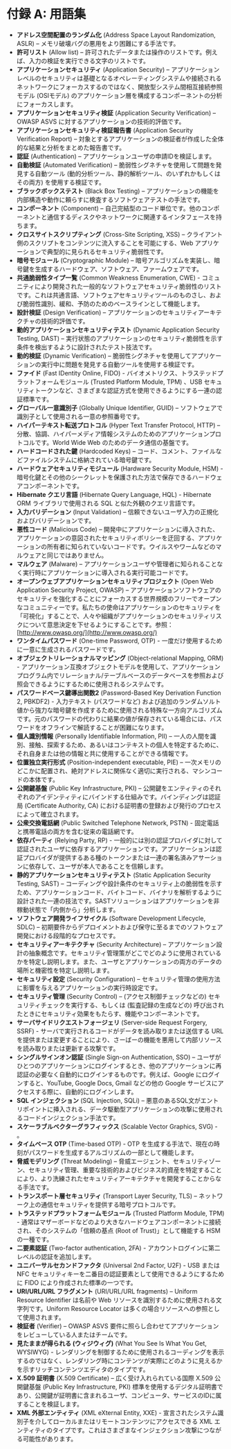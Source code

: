 # 付録 A: 用語集

- **アドレス空間配置のランダム化** (Address Space Layout Randomization, ASLR) – メモリ破壊バグの悪用をより困難にする手法です。
- **許可リスト** (Allow list) – 許可されたデータまたは操作のリストです。例えば、入力の検証を実行できる文字のリストです。
- **アプリケーションセキュリティ** (Application Security) – アプリケーションレベルのセキュリティは基礎となるオペレーティングシステムや接続されるネットワークにフォーカスするのではなく、開放型システム間相互接続参照モデル (OSIモデル) のアプリケーション層を構成するコンポーネントの分析にフォーカスします。
- **アプリケーションセキュリティ検証** (Application Security Verification) – OWASP ASVS に対するアプリケーションの技術的評価です。
- **アプリケーションセキュリティ検証報告書** (Application Security Verification Report) – 対象とするアプリケーションの検証者が作成した全体的な結果と分析をまとめた報告書です。
- **認証** (Authentication) – アプリケーションユーザの申請IDを検証します。
- **自動検証** (Automated Verification) – 脆弱性シグネチャを使用して問題を発見する自動ツール (動的分析ツール、静的解析ツール、のいずれかもしくはその両方) を使用する検証です。
- **ブラックボックステスト** (Black Box Testing) – アプリケーションの機能を内部構造や動作に頼らすに検査するソフトウェアテストの手法です。
- **コンポーネント** (Component) – 自己完結型のコード単位です。他のコンポーネントと通信するディスクやネットワークに関連するインタフェースを持ちます。
- **クロスサイトスクリプティング** (Cross-Site Scripting, XSS) – クライアント側のスクリプトをコンテンツに流入することを可能にする、Web アプリケーションで典型的に見られるセキュリティ脆弱性です。
- **暗号モジュール** (Cryptographic Module) – 暗号アルゴリズムを実装し、暗号鍵を生成するハードウェア、ソフトウェア、ファームウェアです。
- **共通脆弱性タイプ一覧** (Common Weakness Enumeration, CWE) - コミュニティにより開発された一般的なソフトウェアセキュリティ脆弱性のリストです。これは共通言語、ソフトウェアセキュリティツールのものさし、および脆弱性識別、緩和、予防のためのベースラインとして機能します。
- **設計検証** (Design Verification) – アプリケーションのセキュリティアーキテクチャの技術的評価です。
- **動的アプリケーションセキュリティテスト** (Dynamic Application Security Testing, DAST) – 実行状態のアプリケーションのセキュリティ脆弱性を示す条件を検出するように設計されたテスト技法です。
- **動的検証** (Dynamic Verification) – 脆弱性シグネチャを使用してアプリケーションの実行中に問題を発見する自動ツールを使用する検証です。
- **ファイド** (Fast IDentity Online, FIDO) - バイオメトリクス、トラステッドプラットフォームモジュール (Trusted Platform Module, TPM) 、USB セキュリティトークンなど、さまざまな認証方式を使用できるようにする一連の認証標準です。
- **グローバル一意識別子** (Globally Unique Identifier, GUID) – ソフトウェアで識別子として使用される一意の参照番号です。
- **ハイパーテキスト転送プロトコル** (Hyper Text Transfer Protocol, HTTP) – 分散、協調、ハイパーメディア情報システムのためのアプリケーションプロトコルです。World Wide Web のためのデータ通信の基盤です。
- **ハードコードされた鍵** (Hardcoded Keys) – コード、コメント、ファイルなどファイルシステムに格納されている暗号鍵です。
- **ハードウェアセキュリティモジュール** (Hardware Security Module, HSM) - 暗号化鍵とその他のシークレットを保護された方法で保存できるハードウェアコンポーネントです。
- **Hibernate クエリ言語** (Hibernate Query Language, HQL) - Hibernate ORM ライブラリで使用される SQL と似た外観のクエリ言語です。
- **入力バリデーション** (Input Validation) – 信頼できないユーザ入力の正規化およびバリデーションです。
- **悪性コード** (Malicious Code) – 開発中にアプリケーションに導入された、アプリケーションの意図されたセキュリティポリシーを迂回する、アプリケーションの所有者に知られていないコードです。ウイルスやワームなどのマルウェアと同じではありません。
- **マルウェア** (Malware) – アプリケーションユーザや管理者に知られることなく実行時にアプリケーションに導入される実行可能コードです。
- **オープンウェブアプリケーションセキュリティプロジェクト** (Open Web Application Security Project, OWASP) – アプリケーションソフトウェアのセキュリティを強化することにフォーカスする世界規模のフリーでオープンなコミュニティーです。私たちの使命はアプリケーションのセキュリティを「可視化」することで、人々や組織がアプリケーションのセキュリティリスクについて意思決定を下せるようにすることです。参照：[http://www.owasp.org/](http://www.owasp.org/)
- **ワンタイムパスワード** (One-time Password, OTP) - 一度だけ使用するために一意に生成されるパスワードです。
- **オブジェクトリレーショナルマッピング** (Object-relational Mapping, ORM) - アプリケーション互換オブジェクトモデルを使用して、アプリケーションプログラム内でリレーショナル/テーブルベースのデータベースを参照および照会できるようにするために使用されるシステムです。
- **パスワードベース鍵導出関数2** (Password-Based Key Derivation Function 2, PBKDF2) - 入力テキスト (パスワードなど) および追加のランダムソルト値から強力な暗号鍵を作成するために使用される特殊な一方向アルゴリズムです。元のパスワードの代わりに結果の値が保存されている場合には、パスワードをオフラインで解読することが困難になります。
- **個人識別情報** (Personally Identifiable Information, PII) – 一人の人間を識別、接触、探索するため、あるいはコンテキストの個人を特定するために、それ自身または他の情報と共に使用することができる情報です。
- **位置独立実行形式** (Position-independent executable, PIE) – 一次メモリのどこかに配置され、絶対アドレスに関係なく適切に実行される、マシンコードの本体です。
- **公開鍵基盤** (Public Key Infrastructure, PKI) – 公開鍵をエンティティのそれぞれのアイデンティティにバインドする仕組みです。バインディングは認証局 (Certificate Authority, CA) における証明書の登録および発行のプロセスによって確立されます。
- **公衆交換電話網** (Public Switched Telephone Network, PSTN) - 固定電話と携帯電話の両方を含む従来の電話網です。
- **依存パーティ** (Relying Party, RP) - 一般的には別の認証プロバイダに対して認証されたユーザに依存するアプリケーションです。アプリケーションは認証プロバイダが提供するある種のトークンまたは一連の署名済みアサーションに依存して、ユーザが本人であることを信頼します。
- **静的アプリケーションセキュリティテスト** (Static Application Security Testing, SAST) – コーディングや設計条件のセキュリティ上の脆弱性を示すため、アプリケーションコード、バイトコード、バイナリを解析するように設計された一連の技法です。SASTソリューションはアプリケーションを非稼動状態で「内側から」分析します。
- **ソフトウェア開発ライフサイクル** (Software Development Lifecycle, SDLC) – 初期要件からデプロイメントおよび保守に至るまでのソフトウェア開発における段階的なプロセスです。
- **セキュリティアーキテクチャ** (Security Architecture) – アプリケーション設計の抽象概念です。セキュリティ管理策がどこでどのように使用されているかを特定し説明します。また、ユーザとアプリケーションの両方のデータの場所と機密性を特定し説明します。
- **セキュリティ設定** (Security Configuration) – セキュリティ管理の使用方法に影響を与えるアプリケーションの実行時設定です。
- **セキュリティ管理** (Security Control) – (アクセス制御チェックなどの) セキュリティチェックを実行する、もしくは (監査記録の生成などの) 呼び出されたときにセキュリティ効果をもたらす、機能やコンポーネントです。
- **サーバサイドリクエストフォージェリ** (Server-side Request Forgery, SSRF) - サーバで実行されるコードがデータを読み取りまたは送信する URL を提供または変更することにより、さーばーの機能を悪用して内部リソースを読み取りまたは更新する攻撃です。
- **シングルサインオン認証** (Single Sign-on Authentication, SSO) – ユーザがひとつのアプリケーションにログインするとき、他のアプリケーションに再認証の必要なく自動的にログインするものです。例えば、Google にログインすると、YouTube, Google Docs, Gmail などの他の Google サービスにアクセスする際に、自動的にログインします。
- **SQL インジェクション** (SQL Injection, SQLi) – 悪意のあるSQL文がエントリポイントに挿入される、データ駆動型アプリケーションの攻撃に使用されるコードインジェクション手法です。
- **スケーラブルベクターグラフィックス** (Scalable Vector Graphics, SVG) - 。
- **タイムベース OTP** (Time-based OTP) - OTP を生成する手法で、現在の時刻がパスワードを生成するアルゴリズムの一部として機能します。
- **脅威モデリング** (Threat Modeling) – 脅威エージェント、セキュリティゾーン、セキュリティ管理、重要な技術的およびビジネス的資産を特定することにより、より洗練されたセキュリティアーキテクチャを開発することからなる手法です。
- **トランスポート層セキュリティ** (Transport Layer Security, TLS) – ネットワーク上の通信セキュリティを提供する暗号プロトコルです。
- **トラステッドプラットフォームモジュール** (Trusted Platform Module, TPM) - 通常はマザーボードなどのより大きなハードウェアコンポーネントに接続され、そのシステムの「信頼の基点 (Root of Trust)」として機能する HSM の一種です。
- **二要素認証** (Two-factor authentication, 2FA) - アカウントログインに第二レベルの認証を追加します。
- **ユニバーサルセカンドファクタ** (Universal 2nd Factor, U2F) - USB または NFC セキュリティキーを二番目の認証要素として使用できるようにするために FIDO により作成された標準の一つです。
- **URI/URL/URL フラグメント** (URI/URL/URL fragments) – Uniform Resource Identifier は名前や Web リソースを識別するために使用される文字列です。Uniform Resource Locator は多くの場合リソースへの参照として使用されます。
- **検証者** (Verifier) – OWASP ASVS 要件に照らし合わせてアプリケーションをレビューしている人またはチームです。
- **見たままが得られる (ウィジウィグ)** (What You See Is What You Get, WYSIWYG) - レンダリングを制御するために使用されるコーディングを表示するのではなく、レンダリング時にコンテンツが実際にどのように見えるかを示すリッチコンテンツエディタのタイプです。
- **X.509 証明書** (X.509 Certificate) – 広く受け入れられている国際 X.509 公開鍵基盤 (Public Key Infrastructure, PKI) 標準を使用するデジタル証明書であり、公開鍵が証明書に含まれるユーザ、コンピュータ、サービスのIDに属することを検証します。
- **XML 外部エンティティ** (XML eXternal Entity, XXE) - 宣言されたシステム識別子を介してローカルまたはリモートコンテンツにアクセスできる XML エンティティのタイプです。これはさまざまなインジェクション攻撃につながる可能性があります。
